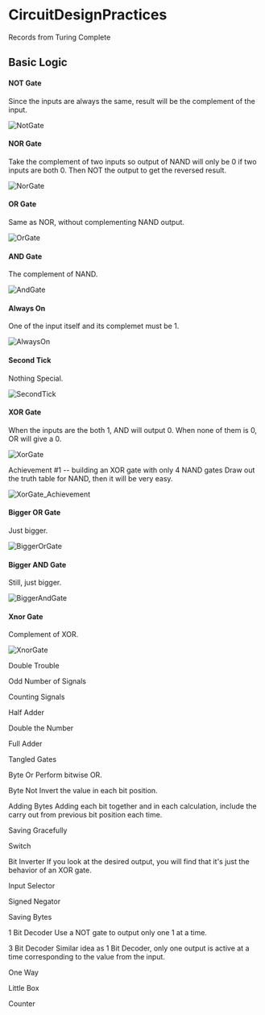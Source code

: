 # CircuitDesignPractices
Records from Turing Complete

## Basic Logic


#### NOT Gate
Since the inputs are always the same, result will be the complement of the input.

![NotGate](https://user-images.githubusercontent.com/64894558/145147238-7df0f360-4ce1-42b6-a422-baf86c81adc1.png)

#### NOR Gate
Take the complement of two inputs so output of NAND will only be 0 if two inputs are both 0. Then NOT the output to get the reversed result.

![NorGate](https://user-images.githubusercontent.com/64894558/145147253-24b62caf-fec6-4776-b5d9-8ae0fd640b34.png)

#### OR Gate
Same as NOR, without complementing NAND output.

![OrGate](https://user-images.githubusercontent.com/64894558/145147835-2fce94c1-b864-4cfa-a624-4fffe66b476e.png)

#### AND Gate
The complement of NAND.

![AndGate](https://user-images.githubusercontent.com/64894558/145147848-d594626b-19e8-4ae8-8129-43f157deb22c.png)

#### Always On
One of the input itself and its complemet must be 1.

![AlwaysOn](https://user-images.githubusercontent.com/64894558/145150096-17517de5-074d-4ca6-aaf4-f0a5a5fe3aae.png)

#### Second Tick
Nothing Special.

![SecondTick](https://user-images.githubusercontent.com/64894558/145150098-05d61689-3b31-4a1c-ae47-29f711de4c20.png)

#### XOR Gate
When the inputs are the both 1, AND will output 0. When none of them is 0, OR will give a 0.

![XorGate](https://user-images.githubusercontent.com/64894558/145150105-c85d59b1-aeb7-493c-8474-0f648e5531ab.png)

Achievement #1 -- building an XOR gate with only 4 NAND gates
Draw out the truth table for NAND, then it will be very easy.

![XorGate_Achievement](https://user-images.githubusercontent.com/64894558/145150112-87c4bb3f-9c63-4240-873c-b4413e190d66.png)

#### Bigger OR Gate
Just bigger.

![BiggerOrGate](https://user-images.githubusercontent.com/64894558/145150874-61f46e46-f3fd-4290-873e-42bf70257790.png)

#### Bigger AND Gate
Still, just bigger.

![BiggerAndGate](https://user-images.githubusercontent.com/64894558/145150878-de74315c-48ed-4aa8-a361-00dd60f64123.png)

#### Xnor Gate
Complement of XOR.

![XnorGate](https://user-images.githubusercontent.com/64894558/145150879-4b19f061-44e6-4eff-950e-35c07af9bcf2.png)






Double Trouble

Odd Number of Signals

Counting Signals

Half Adder

Double the Number 

Full Adder

Tangled Gates

Byte Or
Perform bitwise OR.


Byte Not
Invert the value in each bit position.

Adding Bytes
Adding each bit together and in each calculation, include the carry out from previous bit position each time.

Saving Gracefully

Switch


Bit Inverter
If you look at the desired output, you will find that it's just the behavior of an XOR gate.

Input Selector

Signed Negator

Saving Bytes

1 Bit Decoder
Use a NOT gate to output only one 1 at a time.


3 Bit Decoder
Similar idea as 1 Bit Decoder, only one output is active at a time corresponding to the value from the input.


One Way

Little Box

Counter





